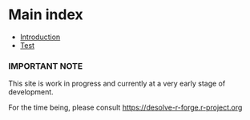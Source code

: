 # Main index

* [Introduction](dynamic-intro.html)
* [Test](test.html)

### IMPORTANT NOTE

This site is work in progress and currently at a very early stage of development.

For the time being, please consult https://desolve-r-forge.r-project.org

